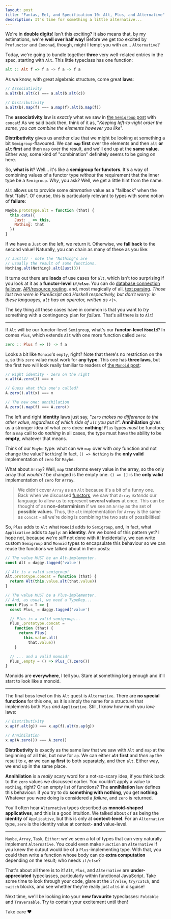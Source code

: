 ```yaml
---
layout: post
title: "Fantas, Eel, and Specification 10: Alt, Plus, and Alternative"
description: It's time for something a little alternative...
---
```


We're in **double digits**! Isn't this exciting? It also means that, by my estimations, we're **well over half way**! Before we get _too_ excited by `Profunctor` and `Comonad`, though, might I tempt you with an... `Alternative`?

Today, we're going to bundle together **three** very well-related entries in the spec, starting with `Alt`. This little typeclass has one function:

```haskell
alt :: Alt f => f a ~> f a -> f a
```

As we know, with great algebraic structure, come great **laws**:

```javascript
// Associativity
a.alt(b).alt(c) === a.alt(b.alt(c))

// Distributivity
a.alt(b).map(f) === a.map(f).alt(b.map(f))
```

The **associativity** law is _exactly_ what we saw in [the `Semigroup` post](/2017/03/13/fantas-eel-and-specification-4/) with `concat`! As we said back then, think of it as, "_Keeping left-to-right order the same, you can combine the elements however you like_".

**Distributivity** gives us another clue that we might be looking at something a bit `Semigroup`-flavoured. We can **`map` first** over the elements and then `alt` **or** **`alt` first** and then `map` over the result, and we'll end up at the **same value**. Either way, some kind of "combination" definitely seems to be going on here.

So, **what is it**? Well... it's like a **semigroup for functors**. It's a way of combining values of a functor type _without_ the requirement that the inner type be a `Semigroup`. _Why_, you ask? Well, we get a little hint from the name.

`Alt` allows us to provide some _alternative_ value as a "fallback" when the first "fails". Of course, this is particularly relevant to types with some notion of **failure**:

```javascript
Maybe.prototype.alt = function (that) {
  this.cata({
    Just: _ => this,
    Nothing: that
  })
}
```

If we have a `Just` on the left, we return it. Otherwise, we **fall back** to the second value! Naturally, you can chain as many of these as you like:

```javascript
// Just(3) - note the "Nothing"s are
// usually the result of some functions.
Nothing.alt(Nothing).alt(Just(3))
```

It turns out there are **loads** of use cases for `alt`, which isn't too surprising if you look at it as a **functor-level `if/else`**. You can do [database connection failover](https://gist.github.com/i-am-tom/9651cd1e95443c4cbf3953429e988b07), [API/resource routing](https://github.com/slamdata/purescript-routing/blame/master/GUIDE.md#L96-L102), and, most magically of all, [text parsing](https://github.com/purescript/purescript/blob/master/src/Language/PureScript/Parser/Declarations.hs#L161-L169). _Those last two were in PureScript and Haskell respectively, but don't worry: in these languages, `alt` has an operator, written as `<|>`._

The key thing all these cases have in common is that you want to _try_ something with a contingency plan for _failure_. That's all there is to `Alt`!

---

If `Alt` will be our functor-level `Semigroup`, what's our **functor-level `Monoid`**? In comes `Plus`, which extends `Alt` with one more function called `zero`:

```haskell
zero :: Plus f => () -> f a
```

Looks a bit like `Monoid`'s `empty`, right? Note that there's no restriction on the `a`, so this `zero` value must work for **any type**. This one has **three laws**, but the first two will look really familiar to readers of [the `Monoid` post](/2017/03/21/fantas-eel-and-specification-5/):

```javascript
// Right identity - zero on the right
x.alt(A.zero()) === x

// Guess what this one's called?
A.zero().alt(x) === x

// The new one: annihilation
A.zero().map(f) === A.zero()
```

The left and right **identity** laws just say, "_`zero` makes no difference to the other value, regardless of which side of `alt` you put it_". **Annihilation** gives us a stronger idea of what `zero` does: **nothing**! `Plus` types _must_ be functors; for a `map` call to do _nothing_ in all cases, the type must have the ability to be **empty**, whatever that means.

Think of our `Maybe` type: what can we `map` over with _any_ function and not change the value? `Nothing`! In fact, `() => Nothing` is the **only valid** implementation of `zero` for `Maybe`.

What about `Array`? Well, `map` transforms every value in the array, so the only array that _wouldn't_ be changed is the empty one. `() => []` is the **only valid** implementation of `zero` for `Array`.

> We didn't cover `Array` as an `Alt` because it's a bit of a funny one. Back when we discussed [functors](/2017/03/27/fantas-eel-and-specification-6/), we saw that `Array` _extends_ our language to allow us to represent **several values** at once. This can be thought of as **non-determinism** if we see an `Array` as the set of **possible values**. Thus, the `alt` implementation for `Array` is the same as `concat` - all we're doing is combining the two sets of possibilities!

So, `Plus` adds to `Alt` what `Monoid` adds to `Semigroup`, and, in fact, what `Applicative` adds to `Apply`: an **identity**. Are we bored of this pattern yet? I hope not, because we're _still_ not done with it! Incidentally, we can write custom `Semigroup` and `Monoid` types to encapsulate this behaviour so we can reuse the functions we talked about in their posts:

```javascript
// The value MUST be an Alt-implementer.
const Alt = daggy.tagged('value')

// Alt is a valid semigroup!
Alt.prototype.concat = function (that) {
  return Alt(this.value.alt(that.value))
}

// The value MUST be a Plus-implementer.
// And, as usual, we need a TypeRep...
const Plus = T => {
  const Plus_ = daggy.tagged('value')

  // Plus is a valid semigroup...
  Plus_.prototype.concat =
    function (that) {
      return Plus(
        this.value.alt(
          that.value))
    }

  // ... and a valid monoid!
  Plus_.empty = () => Plus_(T.zero())
}
```

Monoids are **everywhere**, I tell you. Stare at something long enough and it'll start to look like a monoid.

---

The final boss level on this `Alt` quest is `Alternative`. There are **no special functions** for this one, as it is simply the name for a structure that implements both `Plus` _and_ `Applicative`. Still, I know how much you _love_ laws:

```javascript
// Distributivity
x.ap(f.alt(g)) === x.ap(f).alt(x.ap(g))

// Annihilation
x.ap(A.zero()) === A.zero()
```

**Distributivity** is exactly as the same law that we saw with `Alt` and `map` at the beginning of all this, but now for `ap`. We can either **`alt` first** and _then_ `ap` the result to `x`, **or** we can **`ap` first** to both separately, and then `alt`. Either way, we end up in the same place.

**Annihilation** is a _really_ scary word for a not-so-scary idea, if you think back to the `zero` values we discussed earlier. You couldn't apply a value to `Nothing`, right? Or an empty list of functions? The **annihilation** law defines this behaviour: if you try to do **something with nothing**, you get **nothing**. Whatever you were doing is considered a _failure_, and `zero` is returned.

You'll often hear `Alternative` types described as **monoid-shaped applicatives**, and this is a good intuition. We talked about `of` as being the **identity** of `Applicative`, but this is only at **context-level**. For an `Alternative` type, `zero` is the identity value at context- **and** value-level.

---

`Maybe`, `Array`, `Task`, `Either`: we've seen a lot of types that can very naturally implement `Alternative`. You could even make `Function` an `Alternative` if you knew the output would be of a `Plus`-implementing type. With that, you could then write a function whose body can do **extra computation** depending on the result; who needs `if/else`?

That's about all there is to it! `Alt`, `Plus`, and `Alternative` are **under-appreciated** typeclasses, particularly within functional JavaScript. Take some time to look through your code, glare at the `if/else`, `try/catch`, and `switch` blocks, and see whether they're really just `alt`s in disguise!

Next time, we'll be looking into your **new favourite** typeclasses: `Foldable` and `Traversable`. Try to contain your excitement until then!

Take care &hearts;
